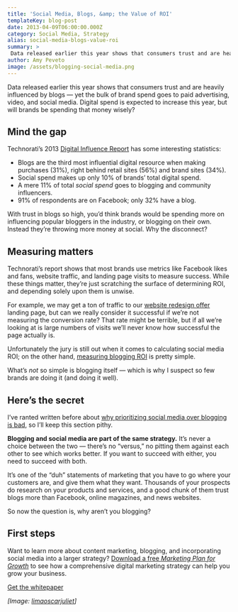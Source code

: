 ```yaml
---
title: 'Social Media, Blogs, &amp; the Value of ROI'
templateKey: blog-post
date: 2013-04-09T06:00:00.000Z
category: Social Media, Strategy
alias: social-media-blogs-value-roi
summary: > 
 Data released earlier this year shows that consumers trust and are heavily influenced by blogs — yet the bulk of brand spend goes to paid advertising, video, and social media. Digital spend is expected to increase this year, but will brands be spending that money wisely?
author: Amy Peveto
image: /assets/blogging-social-media.png
---
```


Data released earlier this year shows that consumers trust and are heavily influenced by blogs — yet the bulk of brand spend goes to paid advertising, video, and social media. Digital spend is expected to increase this year, but will brands be spending that money wisely?

Mind the gap
------------

Technorati’s 2013 [Digital Influence Report](http://technoratimedia.com/report/) has some interesting statistics:

*   Blogs are the third most influential digital resource when making purchases (31%), right behind retail sites (56%) and brand sites (34%).
*   Social spend makes up only 10% of brands’ total digital spend.
*   A mere 11% of total _social spend_ goes to blogging and community influencers.
*   91% of respondents are on Facebook; only 32% have a blog.

With trust in blogs so high, you’d think brands would be spending more on influencing popular bloggers in the industry, or blogging on their own. Instead they’re throwing more money at social. Why the disconnect?

Measuring matters
-----------------

Technorati’s report shows that most brands use metrics like Facebook likes and fans, website traffic, and landing page visits to measure success. While these things matter, they’re just scratching the surface of determining ROI, and depending solely upon them is unwise.

For example, we may get a ton of traffic to our [website redesign offer](/we-redesign-bad-websites) landing page, but can we really consider it successful if we’re not measuring the conversion rate? That rate might be terrible, but if all we’re looking at is large numbers of visits we’ll never know how successful the page actually is.

Unfortunately the jury is still out when it comes to calculating social media ROI; on the other hand, [measuring blogging ROI](http://www.convinceandconvert.com/social-media-measurement/calculate-your-blogging-roi-in-9-steps) is pretty simple.

What’s _not_ so simple is blogging itself — which is why I suspect so few brands are doing it (and doing it well).

Here’s the secret
-----------------

I’ve ranted written before about [why prioritizing social media over blogging is bad](/blog/04/30/2012/why-dropping-your-blog-facebook-bad-idea), so I’ll keep this section pithy.

**Blogging and social media are part of the same strategy.** It’s never a choice between the two — there’s no “versus,” no pitting them against each other to see which works better. If you want to succeed with either, you need to succeed with both.

It’s one of the “duh” statements of marketing that you have to go where your customers are, and give them what they want. Thousands of your prospects do research on your products and services, and a good chunk of them trust blogs more than Facebook, online magazines, and news websites.

So now the question is, why aren’t you blogging?

First steps
-----------

Want to learn more about content marketing, blogging, and incorporating social media into a larger strategy? [Download a free _Marketing Plan for Growth_](/marketing-plan-growth) to see how a comprehensive digital marketing strategy can help you grow your business.

[Get the whitepaper](/marketing-plan-growth)

_\[Image: [limaoscarjuliet](http://www.flickr.com/photos/limaoscarjuliet/3305886294/)\]_